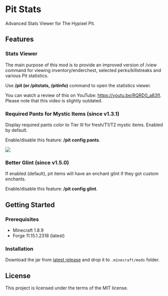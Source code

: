# Pit Stats

Advanced Stats Viewer for The Hypixel Pit.

## Features

### Stats Viewer

The main purpose of this mod is to provide an improved version of /view command for viewing inventory/enderchest, selected perks/killstreaks and various Pit statistics.

Use **/pit <name> (or /pitstats, /pitinfo)** command to open the statistics viewer.

You can watch a review of this on YouTube: https://youtu.be/RQRD0_a83fI. Please note that this video is slightly
outdated.

### Required Pants for Mystic Items (since v1.3.1)

Display required pants color to Tier III for fresh/T1/T2 mystic items. Enabled by default.

Enable/disable this feature: **/pit config pants**.

![](https://media.discordapp.net/attachments/731504203591319553/819647045153456178/unknown.png)

### Better Glint (since v1.5.0)

If enabled (default), pit items will have an enchant glint if they got custom enchants.

Enable/disable this feature: **/pit config glint**.

## Getting Started

### Prerequisites

* Minecraft 1.8.9
* Forge 11.15.1.2318 (latest)

### Installation

Download the jar from [latest release](https://github.com/mdashlw/pit-stats/releases/latest) and drop it to `.minecraft/mods` folder.

## License

This project is licensed under the terms of the MIT license.
